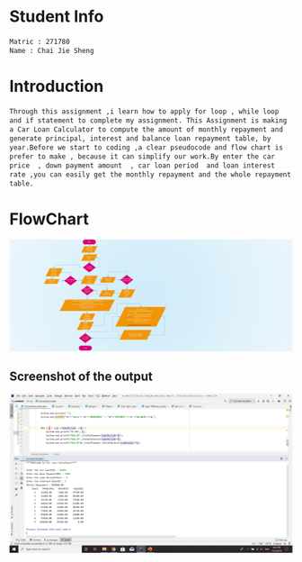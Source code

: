 # Student Info
	Matric : 271780 				
	Name : Chai Jie Sheng

# Introduction
	Through this assignment ,i learn how to apply for loop , while loop and if statement to complete my assignment. This Assignment is making a Car Loan Calculator to compute the amount of monthly repayment and generate principal, interest and balance loan repayment table, by year.Before we start to coding ,a clear pseudocode and flow chart is prefer to make , because it can simplify our work.By enter the car price  , down payment amount  , car loan period  and loan interest rate ,you can easily get the monthly repayment and the whole repayment table.




# FlowChart
![Flowchart](https://github.com/Chaijiesheng/271780-STIA1113-A191-A1A2/blob/master/Flow%20Chart.png)


## Screenshot of the output
![Screenshot](https://github.com/Chaijiesheng/271780-STIA1113-A191-A1A2/blob/master/Output.png)
	
	
		
			
				
					
					

